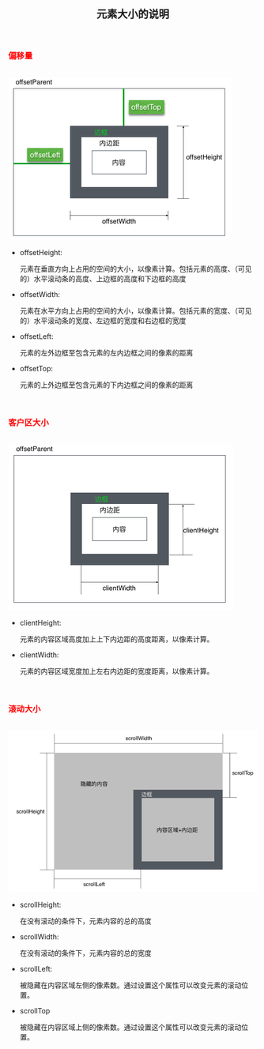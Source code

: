 <h2 style="font-weight: bold;text-align: center;">元素大小的说明</h2>
<br>
<h3 style="color:red;">偏移量</h3>
<br>
<img src="https://github.com/reng99/javascript/blob/master/shot_imgs/offset_dimension.png"/>
<br>
<ul>
	<li>
	offsetHeight:<br/>
	<p>元素在垂直方向上占用的空间的大小，以像素计算。包括元素的高度、（可见的）水平滚动条的高度、上边框的高度和下边框的高度</p>
	</li>
	<li>
	offsetWidth:<br/>
	<p>元素在水平方向上占用的空间的大小，以像素计算。包括元素的宽度、（可见的）水平滚动条的宽度、左边框的宽度和右边框的宽度</p>
	</li>
	<li>
	offsetLeft:<br/>
	<p>元素的左外边框至包含元素的左内边框之间的像素的距离</p>
	</li>
	<li>
	offsetTop:<br/>
	<p>元素的上外边框至包含元素的下内边框之间的像素的距离</p>
	</li>
</ul>
<br/>
<h3 style="color:red;">客户区大小</h3>
<br>
<img src="https://github.com/reng99/javascript/blob/master/shot_imgs/client_dimension.png"/>
<br>
<ul>
	<li>
	clientHeight:<br/>
	<p>元素的内容区域高度加上上下内边距的高度距离，以像素计算。</p>
	</li>
	<li>
	clientWidth:<br/>
	<p>元素的内容区域宽度加上左右内边距的宽度距离，以像素计算。</p>
	</li>
</ul>
<br/>
<h3 style="color:red;">滚动大小</h3>
<br>
<img src="https://github.com/reng99/javascript/blob/master/shot_imgs/scroll_dimension.png"/>
<br>
<ul>
	<li>
	scrollHeight:<br/>
	<p>在没有滚动的条件下，元素内容的总的高度</p>
	</li>
	<li>
	scrollWidth:<br/>
	<p>在没有滚动的条件下，元素内容的总的宽度</p>
	</li>
	<li>
	scrollLeft:<br/>
	<p>被隐藏在内容区域左侧的像素数。通过设置这个属性可以改变元素的滚动位置。</p>
	</li>
	<li>
	scrollTop<br/>
	<p>被隐藏在内容区域上侧的像素数。通过设置这个属性可以改变元素的滚动位置。</p>
	</li>
</ul>

